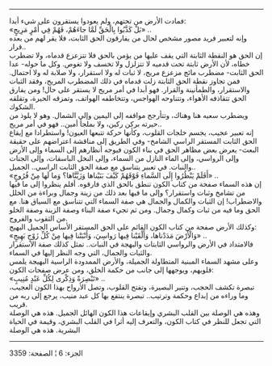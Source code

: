 ------------------------------------------------------------------------

فمادت الأرض من تحتهم، ولم يعودوا يستقرون على شيء أبدا:  
«بَلْ كَذَّبُوا بِالْحَقِّ لَمَّا جاءَهُمْ، فَهُمْ فِي أَمْرٍ مَرِيجٍ» ..  
وإنه لتعبير فريد مصور مشخص لحال من يفارقون الحق الثابت، فلا يقر لهم من
بعده قرار..  
إن الحق هو النقطة الثابتة التي يقف عليها من يؤمن بالحق فلا تتزعزع قدماه،
ولا تضطرب خطاه، لأن الأرض ثابتة تحت قدميه لا تتزلزل ولا تخسف ولا تغوص.
وكل ما حوله- عدا الحق الثابت- مضطرب مائج مزعزع مريج، لا ثبات له ولا
استقرار، ولا صلابة له ولا احتمال. فمن تجاوز نقطة الحق الثابتة زلت قدماه
في ذلك المضطرب المريج، وفقد الثبات والاستقرار، والطمأنينة والقرار. فهو
أبدا في أمر مريج لا يستقر على حال! ومن يفارق الحق تتقاذفه الأهواء،
وتتناوحه الهواجس، وتتخاطفه الهواتف، وتمزقه الحيرة، وتقلقه الشكوك.  
ويضطرب سعيه هنا وهناك، وتتأرجح مواقفه إلى اليمين وإلى الشمال. وهو لا
يلوذ من حيرته بركن ركين، ولا بملجأ أمين.. فهو في أمر مريج..  
إنه تعبير عجيب، يجسم خلجات القلوب، وكأنها حركة تتبعها العيون! واستطرادا
مع إيقاع الحق الثابت المستقر الراسي الشامخ- وفي الطريق إلى مناقشة
اعتراضهم على حقيقة البعث- يعرض بعض مظاهر الحق في بناء الكون فيوجه
أنظارهم إلى السماء وإلى الأرض وإلى الرواسي، وإلى الماء النازل من السماء،
وإلى النخل الباسقات، وإلى الجنات والنبات. في تعبير يتناسق مع صفة الحق
الثابت الراسي.. الجميل..  
«أَفَلَمْ يَنْظُرُوا إِلَى السَّماءِ فَوْقَهُمْ كَيْفَ بَنَيْناها وَزَيَّنَّاها؟ وَما لَها مِنْ فُرُوجٍ» ..  
إن هذه السماء صفحة من كتاب الكون تنطق بالحق الذي فارقوه. أفلم ينظروا إلى
ما فيها من تشامخ وثبات واستقرار؟ وإلى ما فيها بعد ذلك من زينة وجمال
وبراءة من الخلل والاضطراب! إن الثبات والكمال والجمال هي صفة السماء التي
تتناسق مع السياق هنا. مع الحق وما فيه من ثبات وكمال وجمال. ومن ثم تجيء
صفة البناء وصفة الزينة وصفة الخلو من الثقوب والفروج.  
وكذلك الأرض صفحة من كتاب الكون القائم على الحق المستقر الأساس الجميل
البهيج:  
«وَالْأَرْضَ مَدَدْناها، وَأَلْقَيْنا فِيها رَواسِيَ، وَأَنْبَتْنا فِيها مِنْ كُلِّ زَوْجٍ بَهِيجٍ» ..  
فالامتداد في الأرض والرواسي الثابتات والبهجة في النبات.. تمثل كذلك صفة
الاستقرار والثبات والجمال، التي وجه النظر إليها في السماء.  
وعلى مشهد السماء المبنية المتطاولة الجميلة، والأرض الممدودة الراسية
البهيجة يلمس قلوبهم، ويوجهها إلى جانب من حكمة الخلق، ومن عرض صفحات
الكون:  
«تَبْصِرَةً وَذِكْرى لِكُلِّ عَبْدٍ مُنِيبٍ» ..  
تبصرة تكشف الحجب، وتنير البصيرة، وتفتح القلوب، وتصل الأرواح بهذا الكون
العجيب، وما وراءه من إبداع وحكمة وترتيب.. تبصرة ينتفع بها كل عبد منيب،
يرجع إلى ربه من قريب.  
وهذه هي الوصلة بين القلب البشري وإيقاعات هذا الكون الهائل الجميل. هذه هي
الوصلة التي تجعل للنظر في كتاب الكون، والتعرف إليه أثرا في القلب البشري،
وقيمة في الحياة البشرية. هذه هي الوصلة

------------------------------------------------------------------------

الجزء: 6 ¦ الصفحة: 3359
